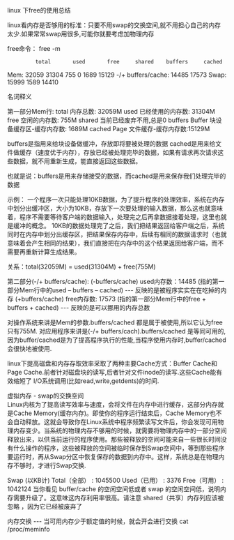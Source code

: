 linux 下free的使用总结

linux看内存是否够用的标准：只要不用swap的交换空间,就不用担心自己的内存太少.如果常常swap用很多,可能你就要考虑加物理内存

free命令：  free -m 

             total       used       free     shared    buffers     cached
Mem:         32059      31304        755          0       1689      15129
-/+ buffers/cache:      14485      17573
Swap:        15999       1589      14410

名词释义

第一部分Mem行:
total 内存总数: 32059M
used 已经使用的内存数: 31304M
free 空闲的内存数: 755M
shared 当前已经废弃不用,总是0
buffers Buffer 块设备缓存区-缓存内存数: 1689M
cached Page 文件缓存-缓存内存数:15129M

buffers是指用来给块设备做缓冲，存放即将要被处理的数据
cached是用来给文件做缓存（速度优于内存），存放已经被处理完毕的数据，如果有请求再次请求这些数据，就不用重新生成，能直接返回这些数据。

也就是说：buffers是用来存储接受的数据，而cached是用来保存我们处理完毕的数据

示例：
一个程序一次只能处理10KB数据，为了提升程序的处理效率，系统在内存中划分出缓冲区，大小为10KB，存放下一次要处理的输入数据，那么这也就意味着，程序不需要等待客户端的数据输入，处理完之后再拿数据接着处理，这里也就是缓冲的概念。
10KB的数据处理完了之后，我们把结果返回给客户端之后，系统同时在内存中划分出缓存区，把结果保存内存中，后续有相同的数据请求时（也就意味着会产生相同的结果），我们直接把在内存中的这个结果返回给客户端，而不需要再重新计算生成结果。

关系：total(32059M) = used(31304M) + free(755M)

第二部分(-/+ buffers/cache):
(-buffers/cache) used内存数：14485 (指的第一部分Mem行中的used – buffers – cached) --- 反映的是被程序实实在在吃掉的内存
(+buffers/cache) free内存数: 17573 (指的第一部分Mem行中的free + buffers + cached) --- 反映的是可以挪用的内存总数

对操作系统来讲是Mem的参数.buffers/cached 都是属于被使用,所以它认为free只有755M.
对应用程序来讲是(-/+ buffers/cach).buffers/cached 是等同可用的,因为buffer/cached是为了提高程序执行的性能,当程序使用内存时,buffer/cached会很快地被使用.

linux下提高磁盘和内存存取效率采取了两种主要Cache方式：Buffer Cache和Page Cache.前者针对磁盘块的读写,后者针对文件inode的读写.这些Cache能有效缩短了 I/O系统调用(比如read,write,getdents)的时间.

虚拟内存 - swap的交换空间  
Linux内核为了提高读写效率与速度，会将文件在内存中进行缓存，这部分内存就是Cache Memory(缓存内存)。即使你的程序运行结束后，Cache Memory也不会自动释放。这就会导致你在Linux系统中程序频繁读写文件后，你会发现可用物理内存变少。当系统的物理内存不够用的时候，就需要将物理内存中的一部分空间释放出来，以供当前运行的程序使用。那些被释放的空间可能来自一些很长时间没有什么操作的程序，这些被释放的空间被临时保存到Swap空间中，等到那些程序要运行时，再从Swap分区中恢复保存的数据到内存中。这样，系统总是在物理内存不够时，才进行Swap交换.

Swap (以KB计)
Total（全部） : 1045500
Used（已用） : 3376
Free（可用） : 1042124
当你看见 buffer/cache 的空闲空间低或者 swap 的空闲空间低，说明内存需要升级了。这意味这内存利用率很高。请注意 shared（共享）内存列应该被忽略 ，因为它已经被废弃了

内存交换 --- 当可用内存少于额定值的时候，就会开会进行交换
cat /proc/meminfo  


